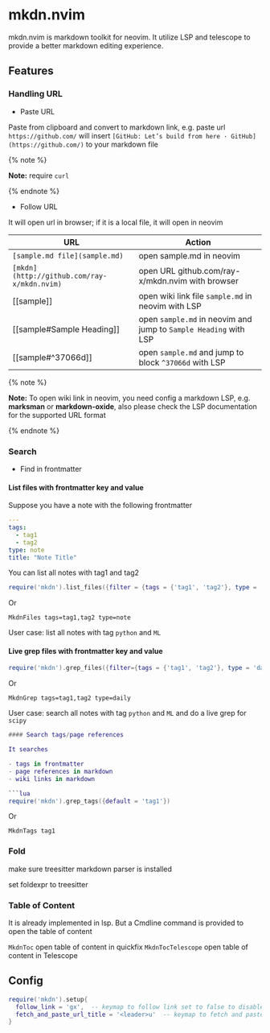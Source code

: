 # mkdn.nvim

mkdn.nvim is markdown toolkit for neovim. It utilize LSP and telescope to provide a better markdown editing experience.

## Features

### Handling URL

- Paste URL

Paste from clipboard and convert to markdown link, e.g. paste url `https://github.com/` will insert
`[GitHub: Let’s build from here · GitHub](https://github.com/)` to your markdown file

{% note %}

**Note:** require `curl`

{% endnote %}

- Follow URL

It will open url in browser; if it is a local file, it will open in neovim

| URL                                         | Action                                                           |
| ------------------------------------------- | ---------------------------------------------------------------- |
| `[sample.md file](sample.md)`               | open sample.md in neovim                                         |
| `[mkdn](http://github.com/ray-x/mkdn.nvim)` | open URL github.com/ray-x/mkdn.nvim with browser                 |
| [[sample]]                                  | open wiki link file `sample.md` in neovim with LSP               |
| [[sample#Sample Heading]]                   | open `sample.md` in neovim and jump to `Sample Heading` with LSP |
| [[sample#^37066d]]                          | open `sample.md` and jump to block `^37066d` with LSP            |

{% note %}

**Note:** To open wiki link in neovim, you need config a markdown LSP, e.g. **marksman** or **markdown-oxide**, also please
check the LSP documentation for the supported URL format

{% endnote %}

### Search

- Find in frontmatter

#### List files with frontmatter key and value

Suppose you have a note with the following frontmatter

```yml
---
tags:
  - tag1
  - tag2
type: note
title: "Note Title"
```

You can list all notes with tag1 and tag2

```lua
require('mkdn').list_files({filter = {tags = {'tag1', 'tag2'}, type = 'note'}})
```

Or

```vim
MkdnFiles tags=tag1,tag2 type=note
```

User case: list all notes with tag `python` and `ML`

#### Live grep files with frontmatter key and value

```lua
require('mkdn').grep_files({filter={tags = {'tag1', 'tag2'}, type = 'daily'}})
```

Or

```vim
MkdnGrep tags=tag1,tag2 type=daily
```

User case: search all notes with tag `python` and `ML` and do a live grep for `scipy`

````lua
#### Search tags/page references

It searches

- tags in frontmatter
- page references in markdown
- wiki links in markdown

```lua
require('mkdn').grep_tags({default = 'tag1'})
````

Or

```vim
MkdnTags tag1
```

### Fold

make sure treesitter markdown parser is installed

set foldexpr to treesitter

### Table of Content

It is already implemented in lsp. But a Cmdline command is provided to open the table of content

`MkdnToc` open table of content in quickfix
`MkdnTocTelescope` open table of content in Telescope

## Config

```lua
require('mkdn').setup{
  follow_link = 'gx',  -- keymap to follow link set to false to disable
  fetch_and_paste_url_title = '<leader>u'  -- keymap to fetch and paste url title
}
```



